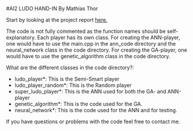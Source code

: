 #AI2 LUDO HAND-IN By Mathias Thor

Start by looking at the project report [here.](https://github.com/MathiasThor/Genetic_ANN_Ludo_player/blob/master/AI2_LUDO.pdf)

The code is not fully commented as the function names should be self-explanatory.
Each player has its own class.
For creating the ANN-player, one would have to use the main.cpp in the
ann_code directory and the neural_network class in the code directory.
For creating the GA-player, one would have to use the genetic_algorithm
class in the code directory.

What are the different classes in the code directory?:
  * ludo_player*:         This is the Semi-Smart player 
  * ludo_player_random*:  This is the Random player 
  * super_ludo_player*:   This is the ANN used for both the GA- and ANN-player 
  * genetic_algorithm*:   This is the code used for the GA. 
  * neural_network*:      This is the code used for the ANN and for testing. 

If you have questions or problems with the code feel free to contact me.

